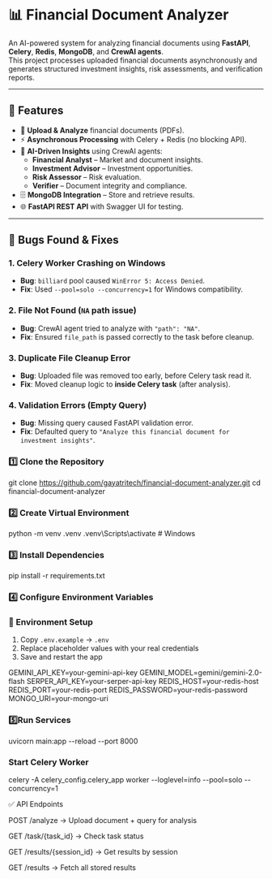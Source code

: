 # 📊 Financial Document Analyzer  

An AI-powered system for analyzing financial documents using **FastAPI**, **Celery**, **Redis**, **MongoDB**, and **CrewAI agents**.  
This project processes uploaded financial documents asynchronously and generates structured investment insights, risk assessments, and verification reports.  

---

## 🚀 Features  
- 📂 **Upload & Analyze** financial documents (PDFs).  
- ⚡ **Asynchronous Processing** with Celery + Redis (no blocking API).  
- 🧠 **AI-Driven Insights** using CrewAI agents:  
  - **Financial Analyst** – Market and document insights.  
  - **Investment Advisor** – Investment opportunities.  
  - **Risk Assessor** – Risk evaluation.  
  - **Verifier** – Document integrity and compliance.  
- 🗄️ **MongoDB Integration** – Store and retrieve results.  
- 🌐 **FastAPI REST API** with Swagger UI for testing.  

---

## 🐞 Bugs Found & Fixes  

### 1. **Celery Worker Crashing on Windows**  
- **Bug**: `billiard` pool caused `WinError 5: Access Denied`.  
- **Fix**: Used `--pool=solo --concurrency=1` for Windows compatibility.  

### 2. **File Not Found (`NA` path issue)**  
- **Bug**: CrewAI agent tried to analyze with `"path": "NA"`.  
- **Fix**: Ensured `file_path` is passed correctly to the task before cleanup.  

### 3. **Duplicate File Cleanup Error**  
- **Bug**: Uploaded file was removed too early, before Celery task read it.  
- **Fix**: Moved cleanup logic to **inside Celery task** (after analysis).  

### 4. **Validation Errors (Empty Query)**  
- **Bug**: Missing query caused FastAPI validation error.  
- **Fix**: Defaulted query to `"Analyze this financial document for investment insights"`.  


### 1️⃣ Clone the Repository  

git clone https://github.com/gayatritech/financial-document-analyzer.git
cd financial-document-analyzer

### 2️⃣ Create Virtual Environment


python -m venv .venv
.venv\Scripts\activate   # Windows

### 3️⃣ Install Dependencies

pip install -r requirements.txt

### 4️⃣ Configure Environment Variables

### 🔑 Environment Setup
1. Copy `.env.example` → `.env`
2. Replace placeholder values with your real credentials
3. Save and restart the app

GEMINI_API_KEY=your-gemini-api-key
GEMINI_MODEL=gemini/gemini-2.0-flash
SERPER_API_KEY=your-serper-api-key
REDIS_HOST=your-redis-host
REDIS_PORT=your-redis-port
REDIS_PASSWORD=your-redis-password
MONGO_URI=your-mongo-uri

### 5️⃣Run Services
uvicorn main:app --reload --port 8000

### Start Celery Worker

celery -A celery_config.celery_app worker --loglevel=info --pool=solo --concurrency=1


✅ API Endpoints

POST /analyze → Upload document + query for analysis

GET /task/{task_id} → Check task status

GET /results/{session_id} → Get results by session

GET /results → Fetch all stored results




 








